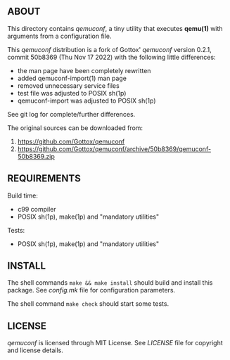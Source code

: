 ABOUT
-----
This directory contains _qemuconf_, a tiny utility that executes
**qemu(1)** with arguments from a configuration file.

This _qemuconf_ distribution is a fork of Gottox' _qemuconf_ version
0.2.1, commit 50b8369 (Thu Nov 17 2022) with the following little
differences:
  * the man page have been completely rewritten
  * added qemuconf-import(1) man page
  * removed unnecessary service files
  * test file was adjusted to POSIX sh(1p)
  * qemuconf-import was adjusted to POSIX sh(1p)

See git log for complete/further differences.

The original sources can be downloaded from:
  1. https://github.com/Gottox/qemuconf
  2. https://github.com/Gottox/qemuconf/archive/50b8369/qemuconf-50b8369.zip

REQUIREMENTS
------------
Build time:
  * c99 compiler
  * POSIX sh(1p), make(1p) and "mandatory utilities"

Tests:
  * POSIX sh(1p), make(1p) and "mandatory utilities"

INSTALL
-------
The shell commands `make && make install` should build and install
this package.  See _config.mk_ file for configuration parameters.

The shell command `make check` should start some tests.

LICENSE
-------
_qemuconf_ is licensed through MIT License.
See _LICENSE_ file for copyright and license details.

<!-- vim:sw=2:ts=2:sts=2:et:cc=72:tw=70
End of file. -->
